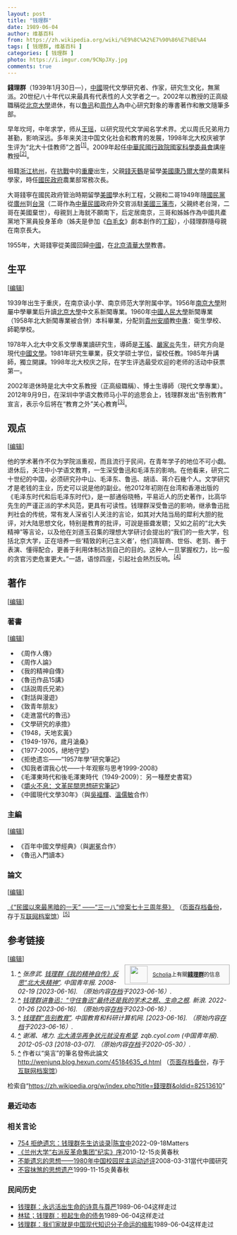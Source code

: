 ```yaml
---
layout: post
title: "钱理群"
date: 1989-06-04
author: 维基百科
from: https://zh.wikipedia.org/wiki/%E9%8C%A2%E7%90%86%E7%BE%A4
tags: [ 钱理群, 维基百科 ]
categories: [ 钱理群 ]
photo: https://i.imgur.com/9CNpJXy.jpg
comments: true
---
```

<div class="mw-content-ltr mw-parser-output" lang="zh" dir="ltr"><style data-mw-deduplicate="TemplateStyles:r83732972">.mw-parser-output .ambox{border:1px solid #a2a9b1;border-left:10px solid #36c;background-color:#fbfbfb;box-sizing:border-box}.mw-parser-output .ambox+link+.ambox,.mw-parser-output .ambox+link+style+.ambox,.mw-parser-output .ambox+link+link+.ambox,.mw-parser-output .ambox+.mw-empty-elt+link+.ambox,.mw-parser-output .ambox+.mw-empty-elt+link+style+.ambox,.mw-parser-output .ambox+.mw-empty-elt+link+link+.ambox{margin-top:-1px}html body.mediawiki .mw-parser-output .ambox.mbox-small-left{margin:4px 1em 4px 0;overflow:hidden;width:238px;border-collapse:collapse;font-size:88%;line-height:1.25em}.mw-parser-output .ambox-speedy{border-left:10px solid #b32424;background-color:#fee7e6}.mw-parser-output .ambox-delete{border-left:10px solid #b32424}.mw-parser-output .ambox-content{border-left:10px solid #f28500}.mw-parser-output .ambox-style{border-left:10px solid #fc3}.mw-parser-output .ambox-move{border-left:10px solid #9932cc}.mw-parser-output .ambox-protection{border-left:10px solid #a2a9b1}.mw-parser-output .ambox .mbox-text{border:none;padding:0.25em 0.5em;width:100%}.mw-parser-output .ambox .mbox-image{border:none;padding:2px 0 2px 0.5em;text-align:center}.mw-parser-output .ambox .mbox-imageright{border:none;padding:2px 0.5em 2px 0;text-align:center}.mw-parser-output .ambox .mbox-empty-cell{border:none;padding:0;width:1px}.mw-parser-output .ambox .mbox-image-div{width:52px}html.client-js body.skin-minerva .mw-parser-output .mbox-text-span{margin-left:23px!important}@media(min-width:720px){.mw-parser-output .ambox{margin:0 10%}}@media screen{html.skin-theme-clientpref-night .mw-parser-output .ambox{border-left-color:#36c!important}html.skin-theme-clientpref-night .mw-parser-output .ambox-speedy,html.skin-theme-clientpref-night .mw-parser-output .ambox-delete{border-left-color:#b32424!important}html.skin-theme-clientpref-night .mw-parser-output .ambox-speedy{background-color:#300!important}html.skin-theme-clientpref-night .mw-parser-output .ambox-content{border-left-color:#f28500!important}html.skin-theme-clientpref-night .mw-parser-output .ambox-style{border-left-color:#fc3!important}html.skin-theme-clientpref-night .mw-parser-output .ambox-move{border-left-color:#9932cc!important}html.skin-theme-clientpref-night .mw-parser-output .ambox-protection{border-left-color:#a2a9b1!important}}@media screen and (prefers-color-scheme:dark){html.skin-theme-clientpref-os .mw-parser-output .ambox{border-left-color:#36c!important}html.skin-theme-clientpref-os .mw-parser-output .ambox-speedy,html.skin-theme-clientpref-os .mw-parser-output .ambox-delete{border-left-color:#b32424!important}html.skin-theme-clientpref-os .mw-parser-output .ambox-speedy{background-color:#300!important}html.skin-theme-clientpref-os .mw-parser-output .ambox-content{border-left-color:#f28500!important}html.skin-theme-clientpref-os .mw-parser-output .ambox-style{border-left-color:#fc3!important}html.skin-theme-clientpref-os .mw-parser-output .ambox-move{border-left-color:#9932cc!important}html.skin-theme-clientpref-os .mw-parser-output .ambox-protection{border-left-color:#a2a9b1!important}}</style>
<p><b>錢理群</b>（1939年1月30日<span class="useeditintro" title="Template:BLP editintro">—</span>），<a href="/wiki/%E4%B8%AD%E5%9C%8B" title="中國">中國</a>現代文學研究者、作家，研究生文化，無黨派。20世纪八十年代以来最具有代表性的人文学者之一。2002年以教授的正高級職稱從<a href="/wiki/%E5%8C%97%E4%BA%AC%E5%A4%A7%E5%AD%B8" class="mw-redirect" title="北京大學">北京大學</a>退休，有以<a href="/wiki/%E9%AD%AF%E8%BF%85" class="mw-redirect" title="魯迅">魯迅</a>和<a href="/wiki/%E5%91%A8%E4%BD%9C%E4%BA%BA" title="周作人">周作人</a>為中心研究對象的專書著作和散文隨筆多部。
</p><p>早年坎坷，中年求学，师从<a href="/wiki/%E7%8E%8B%E7%91%B6_(%E6%96%87%E5%AD%A6%E5%8F%B2%E5%AE%B6)" title="王瑶 (文学史家)">王瑶</a>，以研究现代文学闻名学术界。尤以周氏兄弟用力甚勤，影响深远。多年来关注中国文化社会和教育的发展，1998年北大校庆被学生评为“北大十佳教师”之首<sup id="cite_ref-1" class="reference"><a href="#cite_note-1"><span class="cite-bracket">[</span>1<span class="cite-bracket">]</span></a></sup>。2009年起任<a href="/wiki/%E4%B8%AD%E8%8F%AF%E6%B0%91%E5%9C%8B" title="中華民國">中華民國</a><a href="/wiki/%E8%A1%8C%E6%94%BF%E9%99%A2" title="行政院">行政院</a><a href="/wiki/%E5%9C%8B%E5%AE%B6%E7%A7%91%E5%AD%B8%E5%A7%94%E5%93%A1%E6%9C%83" class="mw-redirect" title="國家科學委員會">國家科學委員會</a>講座教授<sup id="cite_ref-2" class="reference"><a href="#cite_note-2"><span class="cite-bracket">[</span>2<span class="cite-bracket">]</span></a></sup>。
</p>
<meta property="mw:PageProp/toc">
<div class="mw-heading mw-heading2"></div>
<p>祖籍<a href="/wiki/%E6%B5%99%E6%B1%9F" class="mw-redirect" title="浙江">浙江</a><a href="/wiki/%E6%9D%AD%E5%B7%9E" class="mw-redirect" title="杭州">杭州</a>，在<a href="/wiki/%E6%8A%97%E6%88%B0" class="mw-redirect" title="抗戰">抗戰</a>中的<a href="/wiki/%E9%87%8D%E6%85%B6" class="mw-redirect" title="重慶">重慶</a>出生，父親<a href="/wiki/%E9%92%B1%E5%A4%A9%E9%B9%A4" title="钱天鹤">錢天鶴</a>是留學<a href="/wiki/%E7%BE%8E%E5%9C%8B" class="mw-redirect" title="美國">美國</a><a href="/wiki/%E5%BA%B7%E4%B9%83%E7%88%BE%E5%A4%A7%E5%AD%B8" class="mw-redirect" title="康乃爾大學">康乃爾大學</a>的農業科學家，時任<a href="/wiki/%E5%9C%8B%E6%B0%91%E6%94%BF%E5%BA%9C" title="國民政府">國民政府</a>農業部常務次長。
</p><p>大哥錢寧在國民政府管治時期留學<a href="/wiki/%E7%BE%8E%E5%9C%8B" class="mw-redirect" title="美國">美國</a>學水利工程，父親和二哥1949年隨<a href="/wiki/%E5%9C%8B%E6%B0%91%E9%BB%A8" class="mw-redirect" title="國民黨">國民黨</a>從<a href="/wiki/%E5%BB%A3%E5%B7%9E" class="mw-redirect" title="廣州">廣州</a>到<a href="/wiki/%E5%8F%B0%E7%81%A3" class="mw-redirect" title="台灣">台灣</a>（二哥作為<a href="/wiki/%E4%B8%AD%E8%8F%AF%E6%B0%91%E5%9C%8B" title="中華民國">中華民國</a>政府外交官派駐<a href="/wiki/%E7%BE%8E%E5%9C%8B" class="mw-redirect" title="美國">美國</a><a href="/wiki/%E4%B8%89%E8%97%A9%E5%B8%82" class="mw-redirect" title="三藩市">三藩市</a>，父親終老台灣，二哥在美國棄世），母親到上海就不願南下，后定居南京，三哥和姊姊作為中國共產黨地下黨員投身革命（姊夫是參加《<a href="/wiki/%E7%99%BD%E6%AF%9B%E5%A5%B3" title="白毛女">白毛女</a>》劇本創作的<a href="/wiki/%E4%B8%81%E6%AF%85_(%E5%89%A7%E4%BD%9C%E5%AE%B6)" title="丁毅 (剧作家)">丁毅</a>），小錢理群隨母親在南京長大。
</p><p>1955年，大哥錢寧從美國回歸<a href="/wiki/%E4%B8%AD%E5%9C%8B" title="中國">中國</a>，在<a href="/wiki/%E5%8C%97%E4%BA%AC" class="mw-redirect" title="北京">北京</a><a href="/wiki/%E6%B8%85%E8%8F%AF%E5%A4%A7%E5%AD%B8" class="mw-redirect" title="清華大學">清華大學</a>教書。
</p>
<div class="mw-heading mw-heading2"><h2 id="生平"><span id=".E7.94.9F.E5.B9.B3"></span>生平</h2><span class="mw-editsection"><span class="mw-editsection-bracket">[</span><a href="/w/index.php?title=%E9%8C%A2%E7%90%86%E7%BE%A4&amp;action=edit&amp;section=2" title="编辑章节：生平"><span>编辑</span></a><span class="mw-editsection-bracket">]</span></span></div>
<p>1939年出生于重庆，在南京读小学、南京师范大学附属中学。1956年<a href="/wiki/%E5%8D%97%E4%BA%AC%E5%A4%A7%E5%AD%B8" class="mw-redirect" title="南京大學">南京大學</a>附屬中學畢業后升讀<a href="/wiki/%E5%8C%97%E4%BA%AC%E5%A4%A7%E5%AD%B8" class="mw-redirect" title="北京大學">北京大學</a>中文系新聞專業。1960年<a href="/wiki/%E4%B8%AD%E5%9C%8B%E4%BA%BA%E6%B0%91%E5%A4%A7%E5%AD%B8" class="mw-redirect" title="中國人民大學">中國人民大學</a>新聞專業（1958年北大新聞專業被合併）本科畢業，分配到<a href="/wiki/%E8%B2%B4%E5%B7%9E" class="mw-redirect" title="貴州">貴州</a><a href="/wiki/%E5%AE%89%E9%A1%BA%E5%B8%82" title="安顺市">安順</a>教<a href="/wiki/%E4%B8%AD%E4%B8%93" class="mw-redirect" title="中专">中專</a>：衛生學校、師範學校。
</p><p>1978年入北大中文系文學專業讀研究生，導師是<a href="/wiki/%E7%8E%8B%E7%91%B6_(%E6%96%87%E5%AD%A6%E5%8F%B2%E5%AE%B6)" title="王瑶 (文学史家)">王瑤</a>、<a href="/wiki/%E5%9A%B4%E5%AE%B6%E7%82%8E" class="mw-redirect" title="嚴家炎">嚴家炎</a>先生，研究方向是現代<a href="/wiki/%E4%B8%AD%E5%9C%8B%E6%96%87%E5%AD%B8" class="mw-redirect" title="中國文學">中國文學</a>。1981年研究生畢業，获文学硕士学位，留校任教。1985年升講師，獨立開課。1998年北大校庆之际，在学生评选最受欢迎的老师的活动中获票第一。
</p><p>2002年退休時是北大中文系教授（正高級職稱）、博士生導師（現代文學專業）。2012年9月9日，在深圳中学语文教师马小平的追思会上，钱理群发出“告别教育”宣言，表示今后将在“教育之外”关心教育<sup id="cite_ref-3" class="reference"><a href="#cite_note-3"><span class="cite-bracket">[</span>3<span class="cite-bracket">]</span></a></sup>。
</p>
<div class="mw-heading mw-heading2"><h2 id="观点"><span id=".E8.A7.82.E7.82.B9"></span>观点</h2><span class="mw-editsection"><span class="mw-editsection-bracket">[</span><a href="/w/index.php?title=%E9%8C%A2%E7%90%86%E7%BE%A4&amp;action=edit&amp;section=3" title="编辑章节：观点"><span>编辑</span></a><span class="mw-editsection-bracket">]</span></span></div>
<p>他的学术著作不仅为学院派重视，而且流行于民间，在青年学子的地位不可小觑。退休后，关注中小学语文教育，一生深受鲁迅和毛泽东的影响。在他看来，研究二十世纪的中国，必须研究孙中山、毛泽东、鲁迅、胡适、蒋介石幾个人。文学研究才是老钱的主业，历史可以说是他的副业。他2012年初刚在台湾和香港出版的《毛泽东时代和后毛泽东时代》，是一部通俗晓畅，平易近人的历史著作，比高华先生的严谨正派的学术风范，更具有可读性。钱理群深受鲁迅的影响，继承鲁迅批判社会的传统，常有发人深省引人关注的言论，如其对大陆当局的犀利大胆的批评，对大陆思想文化，特别是教育的批评，可說是振聋发聩；又如之前的“北大失精神”等言论，以及他在刘道玉召集的理想大学研讨会提出的“我们的一些大学，包括北京大学，正在培养一些‘精致的利己主义者’，他们高智商、世俗、老到、善于表演、懂得配合，更善于利用体制达到自己的目的。这种人一旦掌握权力，比一般的贪官污吏危害更大。”一語，语惊四座，引起社会熱烈反响。<sup id="cite_ref-4" class="reference"><a href="#cite_note-4"><span class="cite-bracket">[</span>4<span class="cite-bracket">]</span></a></sup>
</p>
<div class="mw-heading mw-heading2"><h2 id="著作"><span id=".E8.91.97.E4.BD.9C"></span>著作</h2><span class="mw-editsection"><span class="mw-editsection-bracket">[</span><a href="/w/index.php?title=%E9%8C%A2%E7%90%86%E7%BE%A4&amp;action=edit&amp;section=4" title="编辑章节：著作"><span>编辑</span></a><span class="mw-editsection-bracket">]</span></span></div>
<div class="mw-heading mw-heading3"><h3 id="著書"><span id=".E8.91.97.E6.9B.B8"></span>著書</h3><span class="mw-editsection"><span class="mw-editsection-bracket">[</span><a href="/w/index.php?title=%E9%8C%A2%E7%90%86%E7%BE%A4&amp;action=edit&amp;section=5" title="编辑章节：著書"><span>编辑</span></a><span class="mw-editsection-bracket">]</span></span></div>
<ul><li>《周作人傳》</li>
<li>《周作人論》</li>
<li>《我的精神自傳》</li>
<li>《魯迅作品15講》</li>
<li>《話說周氏兄弟》</li>
<li>《對話與漫遊》</li>
<li>《致青年朋友》</li>
<li>《走進當代的魯迅》</li>
<li>《文學研究的承擔》</li>
<li>《1948，天地玄黃》</li>
<li>《1949-1976，歲月滄桑》</li>
<li>《1977-2005，絕地守望》</li>
<li>《拒绝遗忘——“1957年學”研究筆記》</li>
<li>《知我者谓我心忧——十年观察与思考1999-2008》</li>
<li>《毛澤東時代和後毛澤東時代（1949-2009）：另一種歷史書寫》</li>
<li>《<a href="/wiki/%E7%88%9D%E7%81%AB%E4%B8%8D%E6%81%AF%EF%BC%9A%E6%96%87%E9%9D%A9%E6%B0%91%E9%96%93%E6%80%9D%E6%83%B3%E7%A0%94%E7%A9%B6%E7%AD%86%E8%A8%98" class="mw-redirect" title="爝火不息：文革民間思想研究筆記">爝火不息：文革民間思想研究筆記</a>》</li>
<li>《中國現代文學30年》（與<a href="/w/index.php?title=%E5%90%B3%E7%A6%8F%E8%BC%9D&amp;action=edit&amp;redlink=1" class="new" title="吳福輝（页面不存在）">吳福輝</a>、<a href="/wiki/%E6%BA%AB%E5%84%92%E6%95%8F" class="mw-redirect" title="溫儒敏">溫儒敏</a>合作）</li></ul>
<div class="mw-heading mw-heading3"><h3 id="主編"><span id=".E4.B8.BB.E7.B7.A8"></span>主編</h3><span class="mw-editsection"><span class="mw-editsection-bracket">[</span><a href="/w/index.php?title=%E9%8C%A2%E7%90%86%E7%BE%A4&amp;action=edit&amp;section=6" title="编辑章节：主編"><span>编辑</span></a><span class="mw-editsection-bracket">]</span></span></div>
<ul><li>《百年中國文學經典》（與<a href="/wiki/%E8%B0%A2%E5%86%95" title="谢冕">謝冕</a>合作）</li>
<li>《魯迅入門讀本》</li></ul>
<div class="mw-heading mw-heading3"><h3 id="論文"><span id=".E8.AB.96.E6.96.87"></span>論文</h3><span class="mw-editsection"><span class="mw-editsection-bracket">[</span><a href="/w/index.php?title=%E9%8C%A2%E7%90%86%E7%BE%A4&amp;action=edit&amp;section=7" title="编辑章节：論文"><span>编辑</span></a><span class="mw-editsection-bracket">]</span></span></div>
<p><a rel="nofollow" class="external text" href="http://www.cuhk.edu.hk/ics/21c/media/articles/c053-199904018.pdf">《“民國以來最黑暗的一天” ——“三一八”慘案七十三周年祭》</a> （<a rel="nofollow" class="external text" href="//web.archive.org/web/20190715034018/http://www.cuhk.edu.hk/ics/21c/media/articles/c053-199904018.pdf">页面存档备份</a>，存于<a href="/wiki/%E4%BA%92%E8%81%94%E7%BD%91%E6%A1%A3%E6%A1%88%E9%A6%86" title="互联网档案馆">互联网档案馆</a>）<sup id="cite_ref-5" class="reference"><a href="#cite_note-5"><span class="cite-bracket">[</span>5<span class="cite-bracket">]</span></a></sup>
</p>
<div class="mw-heading mw-heading2"><h2 id="参考链接"><span id=".E5.8F.82.E8.80.83.E9.93.BE.E6.8E.A5"></span>参考链接</h2><span class="mw-editsection"><span class="mw-editsection-bracket">[</span><a href="/w/index.php?title=%E9%8C%A2%E7%90%86%E7%BE%A4&amp;action=edit&amp;section=8" title="编辑章节：参考链接"><span>编辑</span></a><span class="mw-editsection-bracket">]</span></span></div>
<style data-mw-deduplicate="TemplateStyles:r82655521">.mw-parser-output .side-box{margin:4px 0;box-sizing:border-box;border:1px solid #aaa;font-size:88%;line-height:1.25em;background-color:#f9f9f9;display:flow-root}.mw-parser-output .side-box-abovebelow,.mw-parser-output .side-box-text{padding:0.25em 0.9em}.mw-parser-output .side-box-image{padding:2px 0 2px 0.9em;text-align:center}.mw-parser-output .side-box-imageright{padding:2px 0.9em 2px 0;text-align:center}@media(min-width:500px){.mw-parser-output .side-box-flex{display:flex;align-items:center}.mw-parser-output .side-box-text{flex:1}}@media(min-width:720px){.mw-parser-output .side-box{width:238px}.mw-parser-output .side-box-right{clear:right;float:right;margin-left:1em}.mw-parser-output .side-box-left{margin-right:1em}}</style><div class="side-box metadata side-box-right"><style data-mw-deduplicate="TemplateStyles:r82655520">.mw-parser-output .plainlist ol,.mw-parser-output .plainlist ul{line-height:inherit;list-style:none;margin:0;padding:0}.mw-parser-output .plainlist ol li,.mw-parser-output .plainlist ul li{margin-bottom:0}</style>
<div class="side-box-flex">
<div class="side-box-image"><span class="noviewer" typeof="mw:File"><span><img alt="" src="//upload.wikimedia.org/wikipedia/commons/thumb/3/32/Scholia_logo.svg/40px-Scholia_logo.svg.png" decoding="async" width="40" height="39" class="mw-file-element" srcset="//upload.wikimedia.org/wikipedia/commons/thumb/3/32/Scholia_logo.svg/60px-Scholia_logo.svg.png 1.5x, //upload.wikimedia.org/wikipedia/commons/thumb/3/32/Scholia_logo.svg/80px-Scholia_logo.svg.png 2x" data-file-width="107" data-file-height="104"></span></span></div>
<div class="side-box-text plainlist"><a href="https://www.wikidata.org/wiki/Wikidata:Scholia/zh" class="extiw" title="d:Wikidata:Scholia/zh">Scholia</a>上有關<b><a href="https://iw.toolforge.org/scholia/author/Q8461544" class="extiw" title="toolforge:scholia/author/Q8461544">錢理群</a></b>的信息</div></div>
</div>
<div class="reflist" style="list-style-type: decimal;">
<ol class="references">
<li id="cite_note-1"><span class="mw-cite-backlink"><b><a href="#cite_ref-1">^</a></b></span> <span class="reference-text"><cite class="citation web">张彦武. <a rel="nofollow" class="external text" href="http://zqb.cyol.com/content/2008-02/19/content_2069226.htm">钱理群《我的精神自传》反思“北大失精神”</a>. 中国青年报. 2008-02-19 <span class="reference-accessdate"> [<span class="nowrap">2023-06-16</span>]</span>. （原始内容<a rel="nofollow" class="external text" href="https://web.archive.org/web/20230616061159/http://zqb.cyol.com/content/2008-02/19/content_2069226.htm">存档</a>于2023-06-16）.</cite><span title="ctx_ver=Z39.88-2004&amp;rfr_id=info%3Asid%2Fzh.wikipedia.org%3A%E9%8C%A2%E7%90%86%E7%BE%A4&amp;rft.atitle=%E9%92%B1%E7%90%86%E7%BE%A4%E3%80%8A%E6%88%91%E7%9A%84%E7%B2%BE%E7%A5%9E%E8%87%AA%E4%BC%A0%E3%80%8B%E5%8F%8D%E6%80%9D%E2%80%9C%E5%8C%97%E5%A4%A7%E5%A4%B1%E7%B2%BE%E7%A5%9E%E2%80%9D&amp;rft.au=%E5%BC%A0%E5%BD%A6%E6%AD%A6&amp;rft.date=2008-02-19&amp;rft.genre=unknown&amp;rft.jtitle=%E4%B8%AD%E5%9B%BD%E9%9D%92%E5%B9%B4%E6%8A%A5&amp;rft_id=http%3A%2F%2Fzqb.cyol.com%2Fcontent%2F2008-02%2F19%2Fcontent_2069226.htm&amp;rft_val_fmt=info%3Aofi%2Ffmt%3Akev%3Amtx%3Ajournal" class="Z3988"><span style="display:none;">&nbsp;</span></span></span>
</li>
<li id="cite_note-2"><span class="mw-cite-backlink"><b><a href="#cite_ref-2">^</a></b></span> <span class="reference-text"><cite class="citation web"><a rel="nofollow" class="external text" href="https://k.sina.cn/article_5328858693_13d9fee4502001ecdq.html?from=news&amp;subch=onews">钱理群讲鲁迅：“守住鲁迅”最终还是我的学术之根、生命之根</a>. 新浪. 2022-01-26 <span class="reference-accessdate"> [<span class="nowrap">2023-06-16</span>]</span>. （原始内容<a rel="nofollow" class="external text" href="https://web.archive.org/web/20230616061159/https://k.sina.cn/article_5328858693_13d9fee4502001ecdq.html?from=news&amp;subch=onews">存档</a>于2023-06-16）.</cite><span title="ctx_ver=Z39.88-2004&amp;rfr_id=info%3Asid%2Fzh.wikipedia.org%3A%E9%8C%A2%E7%90%86%E7%BE%A4&amp;rft.atitle=%E9%92%B1%E7%90%86%E7%BE%A4%E8%AE%B2%E9%B2%81%E8%BF%85%EF%BC%9A%E2%80%9C%E5%AE%88%E4%BD%8F%E9%B2%81%E8%BF%85%E2%80%9D%E6%9C%80%E7%BB%88%E8%BF%98%E6%98%AF%E6%88%91%E7%9A%84%E5%AD%A6%E6%9C%AF%E4%B9%8B%E6%A0%B9%E3%80%81%E7%94%9F%E5%91%BD%E4%B9%8B%E6%A0%B9&amp;rft.date=2022-01-26&amp;rft.genre=unknown&amp;rft.jtitle=%E6%96%B0%E6%B5%AA&amp;rft_id=https%3A%2F%2Fk.sina.cn%2Farticle_5328858693_13d9fee4502001ecdq.html%3Ffrom%3Dnews%26subch%3Donews&amp;rft_val_fmt=info%3Aofi%2Ffmt%3Akev%3Amtx%3Ajournal" class="Z3988"><span style="display:none;">&nbsp;</span></span></span>
</li>
<li id="cite_note-3"><span class="mw-cite-backlink"><b><a href="#cite_ref-3">^</a></b></span> <span class="reference-text"><cite class="citation web"><a rel="nofollow" class="external text" href="https://www.cernet.edu.cn/edu/renwu/ziliao/201212/t20121217_882220.shtml">钱理群“告别教育”</a>. 中国教育和科研计算机网.  <span class="reference-accessdate"> [<span class="nowrap">2023-06-16</span>]</span>. （原始内容<a rel="nofollow" class="external text" href="https://web.archive.org/web/20230616061204/https://www.cernet.edu.cn/edu/renwu/ziliao/201212/t20121217_882220.shtml">存档</a>于2023-06-16）.</cite><span title="ctx_ver=Z39.88-2004&amp;rfr_id=info%3Asid%2Fzh.wikipedia.org%3A%E9%8C%A2%E7%90%86%E7%BE%A4&amp;rft.atitle=%E9%92%B1%E7%90%86%E7%BE%A4%E2%80%9C%E5%91%8A%E5%88%AB%E6%95%99%E8%82%B2%E2%80%9D&amp;rft.genre=unknown&amp;rft.jtitle=%E4%B8%AD%E5%9B%BD%E6%95%99%E8%82%B2%E5%92%8C%E7%A7%91%E7%A0%94%E8%AE%A1%E7%AE%97%E6%9C%BA%E7%BD%91&amp;rft_id=https%3A%2F%2Fwww.cernet.edu.cn%2Fedu%2Frenwu%2Fziliao%2F201212%2Ft20121217_882220.shtml&amp;rft_val_fmt=info%3Aofi%2Ffmt%3Akev%3Amtx%3Ajournal" class="Z3988"><span style="display:none;">&nbsp;</span></span></span>
</li>
<li id="cite_note-4"><span class="mw-cite-backlink"><b><a href="#cite_ref-4">^</a></b></span> <span class="reference-text"><cite class="citation news">谢湘、堵力. <a rel="nofollow" class="external text" href="http://zqb.cyol.com/html/2012-05/03/nw.D110000zgqnb_20120503_2-03.htm">北大清华再争状元就没有希望</a>. zqb.cyol.com (中国青年报). 2012-05-03 <span class="reference-accessdate"> [<span class="nowrap">2018-03-07</span>]</span>. （原始内容<a rel="nofollow" class="external text" href="https://web.archive.org/web/20200530022532/http://zqb.cyol.com/html/2012-05/03/nw.D110000zgqnb_20120503_2-03.htm">存档</a>于2020-05-30）.</cite><span title="ctx_ver=Z39.88-2004&amp;rfr_id=info%3Asid%2Fzh.wikipedia.org%3A%E9%8C%A2%E7%90%86%E7%BE%A4&amp;rft.atitle=%E5%8C%97%E5%A4%A7%E6%B8%85%E5%8D%8E%E5%86%8D%E4%BA%89%E7%8A%B6%E5%85%83%E5%B0%B1%E6%B2%A1%E6%9C%89%E5%B8%8C%E6%9C%9B&amp;rft.au=%E8%B0%A2%E6%B9%98%E3%80%81%E5%A0%B5%E5%8A%9B&amp;rft.date=2012-05-03&amp;rft.genre=article&amp;rft.jtitle=zqb.cyol.com&amp;rft_id=http%3A%2F%2Fzqb.cyol.com%2Fhtml%2F2012-05%2F03%2Fnw.D110000zgqnb_20120503_2-03.htm&amp;rft_val_fmt=info%3Aofi%2Ffmt%3Akev%3Amtx%3Ajournal" class="Z3988"><span style="display:none;">&nbsp;</span></span></span>
</li>
<li id="cite_note-5"><span class="mw-cite-backlink"><b><a href="#cite_ref-5">^</a></b></span> <span class="reference-text">作者以“吳言”的筆名發佈此論文 <a rel="nofollow" class="external free" href="http://wenjunq.blog.hexun.com/45184635_d.html">http://wenjunq.blog.hexun.com/45184635_d.html</a> （<a rel="nofollow" class="external text" href="//web.archive.org/web/20190701134703/http://wenjunq.blog.hexun.com/45184635_d.html">页面存档备份</a>，存于<a href="/wiki/%E4%BA%92%E8%81%94%E7%BD%91%E6%A1%A3%E6%A1%88%E9%A6%86" title="互联网档案馆">互联网档案馆</a>）</span>
</li>
</ol></div>
<div class="navbox-styles"><style data-mw-deduplicate="TemplateStyles:r84265675">.mw-parser-output .hlist dl,.mw-parser-output .hlist ol,.mw-parser-output .hlist ul{margin:0;padding:0}.mw-parser-output .hlist dd,.mw-parser-output .hlist dt,.mw-parser-output .hlist li{margin:0;display:inline}.mw-parser-output .hlist.inline,.mw-parser-output .hlist.inline dl,.mw-parser-output .hlist.inline ol,.mw-parser-output .hlist.inline ul,.mw-parser-output .hlist dl dl,.mw-parser-output .hlist dl ol,.mw-parser-output .hlist dl ul,.mw-parser-output .hlist ol dl,.mw-parser-output .hlist ol ol,.mw-parser-output .hlist ol ul,.mw-parser-output .hlist ul dl,.mw-parser-output .hlist ul ol,.mw-parser-output .hlist ul ul{display:inline}.mw-parser-output .hlist .mw-empty-li{display:none}.mw-parser-output .hlist dt::after{content:" :"}.mw-parser-output .hlist dd::after,.mw-parser-output .hlist li::after{content:" · ";font-weight:bold}.mw-parser-output .hlist-pipe dd::after,.mw-parser-output .hlist-pipe li::after{content:" | ";font-weight:normal}.mw-parser-output .hlist-hyphen dd::after,.mw-parser-output .hlist-hyphen li::after{content:" - ";font-weight:normal}.mw-parser-output .hlist-comma dd::after,.mw-parser-output .hlist-comma li::after{content:"、";font-weight:normal}.mw-parser-output .hlist dd:last-child::after,.mw-parser-output .hlist dt:last-child::after,.mw-parser-output .hlist li:last-child::after{content:none}.mw-parser-output .hlist ol{counter-reset:listitem}.mw-parser-output .hlist ol>li{counter-increment:listitem}.mw-parser-output .hlist ol>li::before{content:" "counter(listitem)"\a0 "}.mw-parser-output .hlist dd ol>li:first-child::before,.mw-parser-output .hlist dt ol>li:first-child::before,.mw-parser-output .hlist li ol>li:first-child::before{content:"（"counter(listitem)"\a0 "}.mw-parser-output ul.cslist,.mw-parser-output ul.sslist{margin:0;padding:0;display:inline-block;list-style:none}.mw-parser-output .cslist li,.mw-parser-output .sslist li{margin:0;display:inline-block}.mw-parser-output .cslist li::after{content:"，"}.mw-parser-output .sslist li::after{content:"；"}.mw-parser-output .cslist li:last-child::after,.mw-parser-output .sslist li:last-child::after{content:none}</style><style data-mw-deduplicate="TemplateStyles:r84261037">.mw-parser-output .navbox{box-sizing:border-box;border:1px solid #a2a9b1;width:100%;clear:both;font-size:88%;text-align:center;padding:1px;margin:1em auto 0}.mw-parser-output .navbox .navbox{margin-top:0}.mw-parser-output .navbox+.navbox,.mw-parser-output .navbox+.navbox-styles+.navbox{margin-top:-1px}.mw-parser-output .navbox-inner,.mw-parser-output .navbox-subgroup{width:100%}.mw-parser-output .navbox-group,.mw-parser-output .navbox-title,.mw-parser-output .navbox-abovebelow{text-align:center;padding-left:1em;padding-right:1em}.mw-parser-output .navbox-group{white-space:nowrap;text-align:right}.mw-parser-output .navbox,.mw-parser-output .navbox-subgroup{background-color:#fdfdfd}.mw-parser-output .navbox-list{border-color:#fdfdfd}.mw-parser-output .navbox-list-with-group{text-align:left;border-left-width:2px;border-left-style:solid}.mw-parser-output tr+tr>.navbox-abovebelow,.mw-parser-output tr+tr>.navbox-group,.mw-parser-output tr+tr>.navbox-image,.mw-parser-output tr+tr>.navbox-list{border-top:2px solid #fdfdfd}.mw-parser-output .navbox-title{background-color:#ccf;position:relative}.mw-parser-output .navbox-abovebelow,.mw-parser-output .navbox-group,.mw-parser-output .navbox-subgroup .navbox-title{background-color:#ddf}.mw-parser-output .navbox-subgroup .navbox-group,.mw-parser-output .navbox-subgroup .navbox-abovebelow{background-color:#e6e6ff}.mw-parser-output .navbox-even{background-color:#f7f7f7}.mw-parser-output .navbox-odd{background-color:transparent}.mw-parser-output .navbox .hlist td dl,.mw-parser-output .navbox .hlist td ol,.mw-parser-output .navbox .hlist td ul,.mw-parser-output .navbox td.hlist dl,.mw-parser-output .navbox td.hlist ol,.mw-parser-output .navbox td.hlist ul{padding:0.125em 0}.mw-parser-output .navbox .navbar{display:block;font-size:100%}.mw-parser-output .navbox-title .navbar{float:left;text-align:left;margin-right:0.5em;width:auto;padding-left:0.2em;position:absolute;left:1em}.mw-parser-output .navbox .mw-collapsible-toggle{margin-left:0.5em;position:absolute;right:1em}body.skin--responsive .mw-parser-output .navbox-image img{max-width:none!important}@media print{body.ns-0 .mw-parser-output .navbox{display:none!important}}</style></div>
<!-- 
NewPP limit report
Parsed by mw‐web.codfw.main‐bc97c7b7b‐pwtpv
Cached time: 20240929052519
Cache expiry: 2592000
Reduced expiry: false
Complications: [show‐toc]
CPU time usage: 0.410 seconds
Real time usage: 0.500 seconds
Preprocessor visited node count: 1344/1000000
Post‐expand include size: 23874/2097152 bytes
Template argument size: 330/2097152 bytes
Highest expansion depth: 9/100
Expensive parser function count: 24/500
Unstrip recursion depth: 0/20
Unstrip post‐expand size: 15401/5000000 bytes
Lua time usage: 0.201/10.000 seconds
Lua memory usage: 4197487/52428800 bytes
Number of Wikibase entities loaded: 1/400
-->
<!--
Transclusion expansion time report (%,ms,calls,template)
100.00%  416.554      1 -total
 31.77%  132.345      1 Template:Authority_control
 24.76%  103.130      1 Template:Blpsources
 23.93%   99.680      1 Template:Ambox
 17.69%   73.703      1 Template:Reflist
 14.43%   60.125      1 Template:Scholia
 14.15%   58.926      3 Template:Cite_web
 13.29%   55.354      1 Template:Side_box
  7.80%   32.474      1 Template:Bd
  4.07%   16.941      2 Template:BD/isYear
-->

<!-- Saved in parser cache with key zhwiki:pcache:idhash:1171103-0!canonical!zh and timestamp 20240929052519 and revision id 82513610. Rendering was triggered because: page-view
 -->
</div><!--esi <esi:include src="/esitest-fa8a495983347898/content" /> --><noscript><img src="https://login.wikimedia.org/wiki/Special:CentralAutoLogin/start?type=1x1" alt="" width="1" height="1" style="border: none; position: absolute;"></noscript>
<div class="printfooter" data-nosnippet="">检索自“<a dir="ltr" href="https://zh.wikipedia.org/w/index.php?title=錢理群&amp;oldid=82513610">https://zh.wikipedia.org/w/index.php?title=錢理群&amp;oldid=82513610</a>”</div><div id="recent-news"><h3>最近动态</h3><ul></ul></div><div id="open-opinion"><h3>相关言论</h3><ul><li><a href="https://nodebe4.github.io/opinion/2022-09-18/754-%E6%8B%92%E7%BB%9D%E9%81%97%E5%BF%98-%E9%92%B1%E7%90%86%E7%BE%A4%E5%85%88%E7%94%9F%E8%AE%BF%E8%B0%88%E5%BD%95-%E9%99%88%E5%AE%9C%E4%B8%AD/" title="野兽爱智慧">754 拒绝遗忘：钱理群先生访谈录|陈宜中</a><time>2022-09-18</time><a class="tag">Matters</a></li>
<li><a href="https://nodebe4.github.io/opinion/2010-12-15/%E5%85%B0%E5%B7%9E%E5%A4%A7%E5%AD%A6-%E5%8F%B3%E6%B4%BE%E5%8F%8D%E9%9D%A9%E5%91%BD%E9%9B%86%E5%9B%A2-%E7%BA%AA%E5%AE%9E-%E5%BA%8F/" title="钱理群">《兰州大学“右派反革命集团”纪实》序</a><time>2010-12-15</time><a class="tag">炎黄春秋</a></li>
<li><a href="https://nodebe4.github.io/opinion/2008-03-31/%E4%B8%8D%E8%83%BD%E9%81%97%E5%BF%98%E7%9A%84%E6%80%9D%E6%83%B3-1980%E5%B9%B4%E4%B8%AD%E5%9B%BD%E6%A0%A1%E5%9B%AD%E6%B0%91%E4%B8%BB%E8%BF%90%E5%8A%A8%E8%BF%B0%E8%AF%84/" title="钱理群">不能遗忘的思想——1980年中国校园民主运动述评</a><time>2008-03-31</time><a class="tag">當代中國研究</a></li>
<li><a href="https://nodebe4.github.io/opinion/1999-11-15/%E4%B8%8D%E5%AE%B9%E6%8A%B9%E7%85%9E%E7%9A%84%E6%80%9D%E6%83%B3%E9%81%97%E4%BA%A7/" title="钱理群">不容抹煞的思想遗产</a><time>1999-11-15</time><a class="tag">炎黄春秋</a></li>
</ul></div><div id="mjls-record"><h3>民间历史</h3><ul><li><a href="https://nodebe4.github.io/mjlsh/1989-06-04/%E9%92%B1%E7%90%86%E7%BE%A4-%E6%B0%B8%E8%BF%9C%E6%B4%BB%E5%87%BA%E7%94%9F%E5%91%BD%E7%9A%84%E8%AF%97%E6%84%8F%E4%B8%8E%E5%B0%8A%E4%B8%A5/" title="钱理群">钱理群：永远活出生命的诗意与尊严</a><time>1989-06-04</time><a class="tag">这样走过</a></li>
<li><a href="https://nodebe4.github.io/mjlsh/1989-06-04/%E6%9E%97%E7%8C%9B-%E9%92%B1%E7%90%86%E7%BE%A4-%E6%8B%85%E8%B5%B7%E7%94%9F%E5%91%BD%E7%9A%84%E5%80%BA%E5%8A%A1/" title="林猛；钱理群">林猛；钱理群：担起生命的债务</a><time>1989-06-04</time><a class="tag">这样走过</a></li>
<li><a href="https://nodebe4.github.io/mjlsh/1989-06-04/%E9%92%B1%E7%90%86%E7%BE%A4-%E6%88%91%E4%BB%AC%E5%AE%B6%E5%B0%B1%E6%98%AF%E4%B8%AD%E5%9B%BD%E7%8E%B0%E4%BB%A3%E7%9F%A5%E8%AF%86%E5%88%86%E5%AD%90%E5%91%BD%E8%BF%90%E7%9A%84%E7%BC%A9%E5%BD%B1/" title="钱理群">钱理群：我们家就是中国现代知识分子命运的缩影</a><time>1989-06-04</time><a class="tag">这样走过</a></li>
</ul></div>